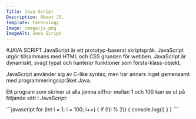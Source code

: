 ```yaml
---
Title: Java Script
Description: About JS.
Template: technology
Image: image/js.png
ImageAlt: Java Script
---
```


#JAVA SCRIPT
<span class="js">
JavaScript</span> är ett prototyp-baserat skriptspråk. <span class="js">
JavaScript</span> utgör tillsammans med HTML och CSS grunden för webben. <span class="js">
JavaScript</span> är dynamiskt, svagt typat och hanterar funktioner som första-klass-objekt.

<span class="js">
JavaScript</span> använder sig av C-like syntax, men har annars inget gemensamt med programmeringsspråket Java.

Ett program som skriver ut alla jämna siffror mellan 1 och 100 kan se ut på följande sätt i <span class="js">
JavaScript</span>:

<div class="syntax" markdown="1">
```javascript
for (let i = 1; i = 100; i++) 
{
  if (!(i % 2)) {
    console.log(i)
  }
}
```
</div>
